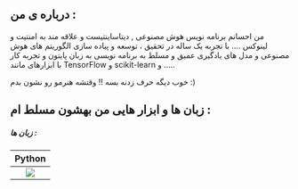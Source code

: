 ## درباره ی من :
من احسانم برنامه نویس هوش مصنوعی , دیتاساینتیست و علاقه مند به امنتیت و لینوکس ....	
با تجربه یک ساله در تحقیق ، توسعه و پیاده سازی الگوریتم های هوش مصنوعی و مدل های یادگیری عمیق و مسلط به برنامه نویسی به زبان پایتون و تجربه کار با ابزارهای مانند TensorFlow و scikit-learn و .....



خوب دیگه حرف زدنه بسه !! وقتشه هنرمو رو نشون بدم :)
## زبان ها و ابزار هایی من بهشون مسلط ام :


#####   زبان ها :

|Python         |
|:-------------:|
| ![](https://github.com/EhsanNaderlou/profile_images/blob/master/python.png) |
